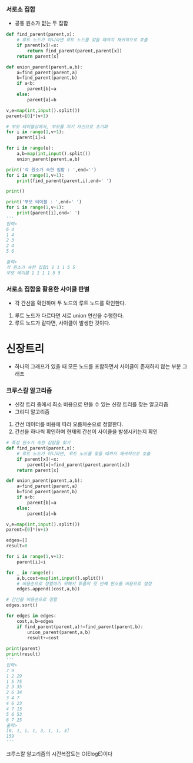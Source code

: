 ### 서로소 집합 
- 공통 원소가 없는 두 집합  

``` python
def find_parent(parent,x):
    # 루트 노드가 아니라면 루트 노드를 찾을 때까지 재귀적으로 호출
    if parent[x]!=x:
        return find_parent(parent,parent[x])
    return parent[x]

def union_parent(parent,a,b):
    a=find_parent(parent,a)
    b=find_parent(parent,b)
    if a<b:
        parent[b]=a
    else:
        parent[a]=b

v,e=map(int,input().split())
parent=[0]*(v+1)

# 부모 테이블상에서, 부모를 자기 자신으로 초기화
for i in range(1,v+1):
    parent[i]=i

for i in range(e):
    a,b=map(int,input().split())
    union_parent(parent,a,b)

print('각 원소가 속한 집합 : ',end='')
for i in range(1,v+1):
    print(find_parent(parent,i),end=' ')

print()

print('부모 테이블 : ',end=' ')
for i in range(1,v+1):
    print(parent[i],end=' ')
'''
입력>
6 4
1 4
2 3
2 4
5 6

출력>
각 원소가 속한 집합1 1 1 1 5 5 
부모 테이블 1 1 1 1 5 5
```

### 서로소 집합을 활용한 사이클 판별
- 각 간선을 확인하며 두 노드의 루트 노드를 확인한다.
 1. 루트 노드가 다르다면 서로 union 연산을 수행한다. 
 2. 루트 노드가 같다면, 사이클이 발생한 것이다.

# 신장트리
- 하나의 그래프가 있을 때 모든 노드를 포함하면서 사이클이 존재하지 않는 부분 그래프

### 크루스칼 알고리즘
- 신장 트리 중에서 최소 비용으로 만들 수 있는 신장 트리를 찾는 알고리즘
- 그리디 알고리즘
1. 간선 데이터를 비용에 따라 오름차순으로 정렬한다.
2. 간선을 하나씩 확인하며 현재의 간선이 사이클을 발생시키는지 확인
``` python
# 특정 원소가 속한 집합을 찾기
def find_parent(parent,x):
    # 루트 노드가 아니라면, 루트 노드를 찾을 때까지 재귀적으로 호출
    if parent[x]!=x:
        parent[x]=find_parent(parent,parent[x])
    return parent[x]

def union_parent(parent,a,b):
    a=find_parent(parent,a)
    b=find_parent(parent,b)
    if a<b:
        parent[b]=a
    else:
        parent[a]=b

v,e=map(int,input().split())
parent=[0]*(v+1)

edges=[]
result=0

for i in range(1,v+1):
    parent[i]=i

for _ in range(e):
    a,b,cost=map(int,input().split())
    # 비용순으로 정렬하기 위해서 튜플의 첫 번째 원소를 비용으로 설정
    edges.append((cost,a,b))

# 간선을 비용순으로 정렬
edges.sort()

for edges in edges:
    cost,a,b=edges
    if find_parent(parent,a)!=find_parent(parent,b):
        union_parent(parent,a,b)
        result+=cost
        
print(parent)
print(result)
'''
입력>
7 9
1 2 29
1 5 75 
2 3 35
2 6 34
3 4 7
4 6 23
4 7 13
5 6 53
6 7 25
출력>
[0, 1, 1, 1, 3, 1, 1, 3]
159
'''
```
크루스칼 알고리즘의 시간복잡도는 O(ElogE)이다





